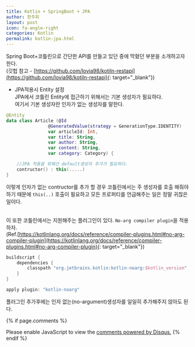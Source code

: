```yaml
---
title: Kotlin + SpringBoot + JPA
author: 한주희
layout: post
icon: fa-angle-right
categories: Kotlin
permalink: kotlin-jpa.html
---
```


Spring Boot+코틀린으로 간단한 API를 만들고 있던 중에 막혔던 부분을 소개하고자 한다.
<br>(깃헙 참고 - [https://github.com/lovia98/kotiln-restapi](https://github.com/lovia98/kotiln-restapi){: target="_blank"})

* JPA적용시 Entity 설정
<br>JPA에서 코틀린 Entity에 접근하기 위해서는 기본 생성자가 필요하다.
<br>여기서 기본 생성자란 인자가 없는 생성자를 말한다.
```Kotlin
@Entity
data class Article (@Id
                @GeneratedValue(strategy = GenerationType.IDENTITY)
                var articleId: Int,
                var title: String,
                var author: String,
                var content: String,
                var category: Category) {

    //JPA 적용을 위해선 default생성자 추가가 필요하다.
    contructor() : this(.....)
}
```
 이렇게 인자가 없는 contructor를 추가 할 경우 코틀린에서는 주 생성자를 호출 해줘야 하기 때문에
 <code>this(..)</code> 호출이 필요하고 모든 프로퍼티를 언급해주는 일은 정말 귀찮은 일이다.

 <br>이 또한 코틀린에서는 지원해주는 플러그인이 있다. <code class="highlighter-rouge">No-arg compiler plugin</code>을 적용하자.
 <br>(Ref.[https://kotlinlang.org/docs/reference/compiler-plugins.html#no-arg-compiler-plugin](https://kotlinlang.org/docs/reference/compiler-plugins.html#no-arg-compiler-plugin){: target="_blank"})
```Kotlin
buildscript {
    dependencies {
        classpath "org.jetbrains.kotlin:kotlin-noarg:$kotlin_version"
    }
}

apply plugin: "kotlin-noarg"
```
플러그인 추가후에는 인자 없는(no-argument)생성자를 일일히 추가해주지 않아도 된다.

{% if page.comments %}

<div id="disqus_thread"></div>
<script>

/**
*  RECOMMENDED CONFIGURATION VARIABLES: EDIT AND UNCOMMENT THE SECTION BELOW TO INSERT DYNAMIC VALUES FROM YOUR PLATFORM OR CMS.
*  LEARN WHY DEFINING THESE VARIABLES IS IMPORTANT: https://disqus.com/admin/universalcode/#configuration-variables*/
/*
var disqus_config = function () {
this.page.url = PAGE_URL;  // Replace PAGE_URL with your page's canonical URL variable
this.page.identifier = PAGE_IDENTIFIER; // Replace PAGE_IDENTIFIER with your page's unique identifier variable
};
*/
(function() { // DON'T EDIT BELOW THIS LINE
var d = document, s = d.createElement('script');
s.src = 'https://juhee-studynote.disqus.com/embed.js';
s.setAttribute('data-timestamp', +new Date());
(d.head || d.body).appendChild(s);
})();
</script>
<noscript>Please enable JavaScript to view the <a href="https://disqus.com/?ref_noscript">comments powered by Disqus.</a></noscript>
{% endif %}
